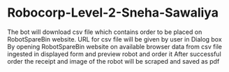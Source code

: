 # Robocorp-Level-2-Sneha-Sawaliya

The bot will download csv file which contains order to be placed on RobotSpareBin website.
URL for csv file will be given by user in Dialog box
By opening RobotSpareBin website on available browser data from csv file ingested in displayed form and preview robot and order it
After successful order the receipt and image of the robot will be scraped and saved as pdf 
